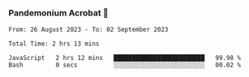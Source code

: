 ### Pandemonium Acrobat 🤸

<!--START_SECTION:waka-->

```all_time
From: 26 August 2023 - To: 02 September 2023

Total Time: 2 hrs 13 mins

JavaScript   2 hrs 12 mins   █████████████████████████   99.98 %
Bash         0 secs          ░░░░░░░░░░░░░░░░░░░░░░░░░   00.02 %
```

<!--END_SECTION:waka-->

